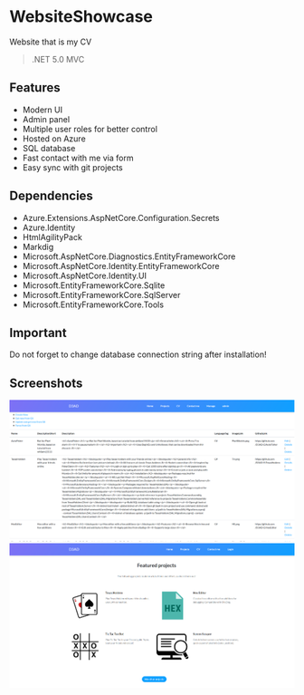 # WebsiteShowcase
Website that is my CV
>.NET 5.0 MVC
## Features
- Modern UI
- Admin panel
- Multiple user roles for better control
- Hosted on Azure
- SQL database
- Fast contact with me via form
- Easy sync with git projects

## Dependencies
 - Azure.Extensions.AspNetCore.Configuration.Secrets
 - Azure.Identity
 - HtmlAgilityPack
 - Markdig
 - Microsoft.AspNetCore.Diagnostics.EntityFrameworkCore
 - Microsoft.AspNetCore.Identity.EntityFrameworkCore
 - Microsoft.AspNetCore.Identity.UI
 - Microsoft.EntityFrameworkCore.Sqlite
 - Microsoft.EntityFrameworkCore.SqlServer
 - Microsoft.EntityFrameworkCore.Tools
## Important
Do not forget to change database connection string after installation!
## Screenshots
![alt text](https://github.com/D3AD-E/WebsiteShowcase/blob/master/Pic1.png?raw=true)
![alt text](https://github.com/D3AD-E/WebsiteShowcase/blob/master/Pic2.png?raw=true)
